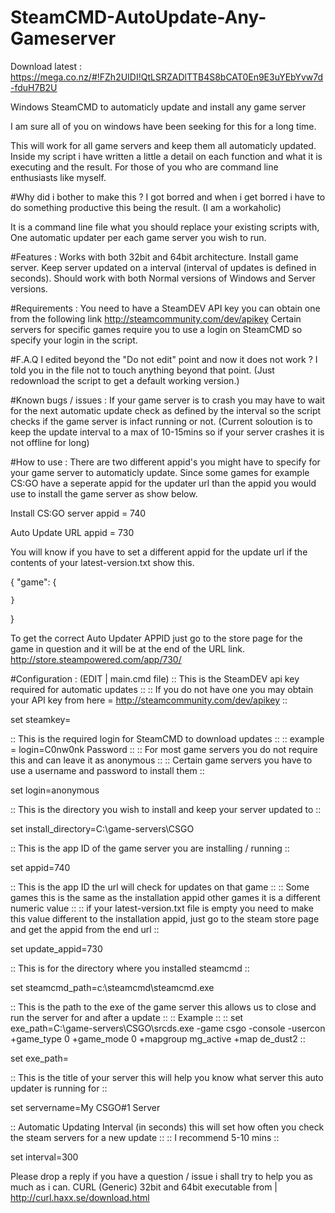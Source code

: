 # SteamCMD-AutoUpdate-Any-Gameserver

Download latest :
https://mega.co.nz/#!FZh2UIDI!QtLSRZADlTTB4S8bCAT0En9E3uYEbYvw7d-fduH7B2U

Windows SteamCMD to automaticly update and install any game server

I am sure all of you on windows have been seeking for this for a long time.

This will work for all game servers and keep them all automaticly updated. Inside my script i have written a little a detail on each function and what it is executing and the result. For those of you who are command line enthusiasts like myself.

#Why did i bother to make this ?
I got borred and when i get borred i have to do something productive this being the result. (I am a workaholic)

It is a command line file what you should replace your existing scripts with, One automatic updater per each game server you wish to run.

#Features :
Works with both 32bit and 64bit architecture.
Install game server.
Keep server updated on a interval (interval of updates is defined in seconds).
Should work with both Normal versions of Windows and Server versions.

#Requirements :
You need to have a SteamDEV API key you can obtain one from the following link http://steamcommunity.com/dev/apikey
Certain servers for specific games require you to use a login on SteamCMD so specify your login in the script.

#F.A.Q
I edited beyond the "Do not edit" point and now it does not work ?
I told you in the file not to touch anything beyond that point. (Just redownload the script to get a default working version.)

#Known bugs / issues :
If your game server is to crash you may have to wait for the next automatic update check as defined by the interval so the script checks if the game server is infact running or not. (Current soloution is to keep the update interval to a max of 10-15mins so if your server crashes it is not offline for long)

#How to use :
There are two different appid's you might have to specify for your game server to automaticly update. Since some games for example CS:GO have a seperate appid for the updater url than the appid you would use to install the game server as show below.

Install CS:GO server appid = 740

Auto Update URL appid = 730

You will know if you have to set a different appid for the update url if the contents of your latest-version.txt show this.

{
    "game": {

    }
}

To get the correct Auto Updater APPID just go to the store page for the game in question and it will be at the end of the URL link. http://store.steampowered.com/app/730/


#Configuration : (EDIT | main.cmd file)
:: This is the SteamDEV api key required for automatic updates ::
:: If you do not have one you may obtain your API key from here = http://steamcommunity.com/dev/apikey ::

set steamkey=

:: This is the required login for SteamCMD to download updates ::
:: example = login=C0nw0nk Password ::
:: For most game servers you do not require this and can leave it as anonymous ::
:: Certain game servers you have to use a username and password to install them ::

set login=anonymous

:: This is the directory you wish to install and keep your server updated to ::

set install_directory=C:\game-servers\CSGO

:: This is the app ID of the game server you are installing / running ::

set appid=740

:: This is the app ID the url will check for updates on that game ::
:: Some games this is the same as the installation appid other games it is a different numeric value ::
:: if your latest-version.txt file is empty you need to make this value different to the installation appid, just go to the steam store page and get the appid from the end url ::

set update_appid=730

:: This is for the directory where you installed steamcmd ::

set steamcmd_path=c:\steamcmd\steamcmd.exe

:: This is the path to the exe of the game server this allows us to close and run the server for and after a update ::
:: Example ::
:: set exe_path=C:\game-servers\CSGO\srcds.exe -game csgo -console -usercon +game_type 0 +game_mode 0 +mapgroup mg_active +map de_dust2 ::

set exe_path=

:: This is the title of your server this will help you know what server this auto updater is running for ::

set servername=My CSGO#1 Server

:: Automatic Updating Interval (in seconds) this will set how often you check the steam servers for a new update ::
:: I recommend 5-10 mins ::

set interval=300

Please drop a reply if you have a question / issue i shall try to help you as much as i can.
CURL (Generic) 32bit and 64bit executable from | http://curl.haxx.se/download.html
